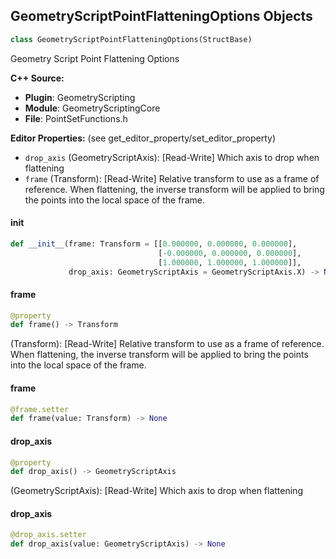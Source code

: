 ## GeometryScriptPointFlatteningOptions Objects

```python
class GeometryScriptPointFlatteningOptions(StructBase)
```

Geometry Script Point Flattening Options

**C++ Source:**

- **Plugin**: GeometryScripting
- **Module**: GeometryScriptingCore
- **File**: PointSetFunctions.h

**Editor Properties:** (see get_editor_property/set_editor_property)

- ``drop_axis`` (GeometryScriptAxis):  [Read-Write] Which axis to drop when flattening
- ``frame`` (Transform):  [Read-Write] Relative transform to use as a frame of reference. When flattening, the inverse transform will be applied to bring the points into the local space of the frame.

<a id="unreal.GeometryScriptPointFlatteningOptions.__init__"></a>

#### __init__

```python
def __init__(frame: Transform = [[0.000000, 0.000000, 0.000000],
                                 [-0.000000, 0.000000, 0.000000],
                                 [1.000000, 1.000000, 1.000000]],
             drop_axis: GeometryScriptAxis = GeometryScriptAxis.X) -> None
```

<a id="unreal.GeometryScriptPointFlatteningOptions.frame"></a>

#### frame

```python
@property
def frame() -> Transform
```

(Transform):  [Read-Write] Relative transform to use as a frame of reference. When flattening, the inverse transform will be applied to bring the points into the local space of the frame.

<a id="unreal.GeometryScriptPointFlatteningOptions.frame"></a>

#### frame

```python
@frame.setter
def frame(value: Transform) -> None
```

<a id="unreal.GeometryScriptPointFlatteningOptions.drop_axis"></a>

#### drop_axis

```python
@property
def drop_axis() -> GeometryScriptAxis
```

(GeometryScriptAxis):  [Read-Write] Which axis to drop when flattening

<a id="unreal.GeometryScriptPointFlatteningOptions.drop_axis"></a>

#### drop_axis

```python
@drop_axis.setter
def drop_axis(value: GeometryScriptAxis) -> None
```

<a id="unreal.GeometryScriptPolygonOffsetOptions"></a>